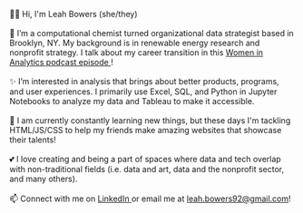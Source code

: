 👋🏼 Hi, I'm Leah Bowers (she/they)
<br>
<br>
🔷 I’m a computational chemist turned organizational data strategist based in Brooklyn, NY. My background is in renewable energy research and nonprofit strategy. I talk about my career transition in this <a href = "https://www.womeninanalytics.com/podcast-episodes/ep12"> Women in Analytics podcast episode </a>!
<br>
<br>
✨ I’m interested in analysis that brings about better products, programs, and user experiences. I primarily use Excel, SQL, and Python in Jupyter Notebooks to analyze my data and Tableau to make it accessible.
<br>
<br>
🌱 I am currently constantly learning new things, but these days I'm tackling HTML/JS/CSS to help my friends make amazing websites that showcase their talents!
<br>
<br>
💕 I love creating and being a part of spaces where data and tech overlap with non-traditional fields (i.e. data and art, data and the nonprofit sector, and many others).
<br>
<br>
📫 Connect with me on <a href="https://www.linkedin.com/in/lmrb/">LinkedIn </a> or email me at leah.bowers92@gmail.com! 

